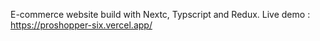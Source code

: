 E-commerce website build with Nextc, Typscript and Redux.
Live demo : https://proshopper-six.vercel.app/
